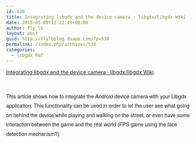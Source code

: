 ```yaml
---
id: 530
title: Integrating libgdx and the device camera · libgdx/libgdx Wiki
date: 2015-05-09T12:22:49+00:00
author: fly_lb
layout: post
guid: http://flylbblog.duapp.com/?p=530
permalink: /index.php/archives/530
categories:
  - libgdx Ref
---
```

[Integrating libgdx and the device camera · libgdx/libgdx Wiki](https://github.com/libgdx/libgdx/wiki/Integrating-libgdx-and-the-device-camera).

&nbsp;

<span style="font-family: 'Helvetica Neue', Helvetica, 'Segoe UI', Arial, freesans, sans-serif; line-height: 25.6000003814697px;">This article shows how to integrate the Android device camera with your Libgdx application. This functionality can be used in order to let the user see what going on behind the device while playing and walking on the street, or even have some interaction between the game and the real world (FPS game using the face detection mechanism?)</span>